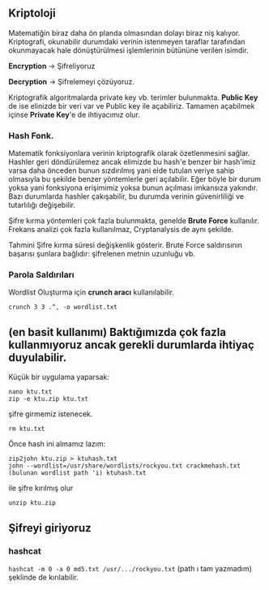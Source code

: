 ## Kriptoloji
Matematiğin biraz daha ön planda olmasından dolayı biraz niş kalıyor. Kriptografi, okunabilir durumdaki verinin istenmeyen taraflar tarafından okunmayacak hale dönüştürülmesi işlemlerinin bütününe verilen isimdir.

**Encryption** -> Şifreliyoruz

**Decryption** -> Şifrelemeyi çözüyoruz.

Kriptografik algoritmalarda private key vb. terimler bulunmakta. **Public Key** de ise elinizde bir veri var ve Public key ile açabiliriz. Tamamen açabilmek içinse **Private Key**'e de ihtiyacımız olur. 

### Hash Fonk.
Matematik fonksiyonlara verinin kriptografik olarak özetlenmesini sağlar. Hashler geri döndürülemez ancak elimizde bu hash'e benzer bir hash'imiz varsa daha önceden bunun sızdırılmış yani elde tutulan veriye sahip olmasıyla bu şekilde benzer yöntemlerle geri açılabilir. Eğer böyle bir durum yoksa yani fonksiyona erişimimiz yoksa bunun açılması imkansıza yakındır. Bazı durumlarda hashler çakışabilir, bu durumda verinin güvenirliliği ve tutarlılığı değişebilir.

Şifre kırma yöntemleri çok fazla bulunmakta, genelde **Brute Force** kullanılır. Frekans analizi çok fazla kullanılmaz,  Cryptanalysis de aynı şekilde.

Tahmini Şifre kırma süresi değişkenlik gösterir. Brute Force saldırısının başarısı şunlara bağlıdır: şifrelenen metnin uzunluğu vb.

### Parola Saldırıları
Wordlist Oluşturma için **crunch aracı** kullanılabilir. 
```
crunch 3 3 .^, -o wordlist.txt
```
(en basit kullanımı) Baktığımızda çok fazla kullanmıyoruz ancak gerekli durumlarda ihtiyaç duyulabilir.
---
Küçük bir uygulama yaparsak: 
```
nano ktu.txt
zip -e ktu.zip ktu.txt
```
şifre girmemiz istenecek.
```
rm ktu.txt
```

Önce hash ini almamız lazım:
```
zip2john ktu.zip > ktuhash.txt
john --wordlist=/usr/share/wordlists/rockyou.txt crackmehash.txt
(bulunan wordlist path 'i) ktuhash.txt
```
ile şifre kırılmış olur
```
unzip ktu.zip
```
Şifreyi giriyoruz
---

### hashcat
``` hashcat -m 0 -a 0 md5.txt /usr/.../rockyou.txt ```  (path ı tam yazmadım) şeklinde de kırılabilir.
